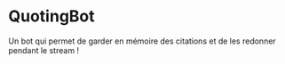 # QuotingBot

Un bot qui permet de garder en mémoire des citations et de les redonner pendant le stream !

